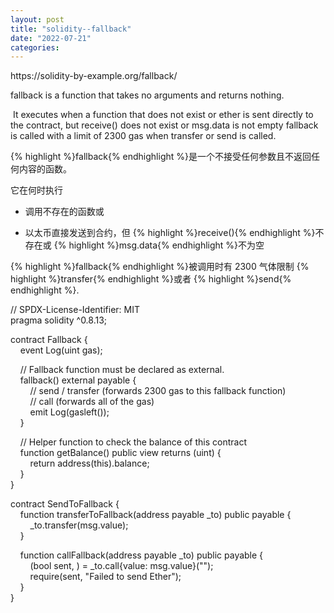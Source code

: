 ```yaml
---
layout: post
title: "solidity--fallback"
date: "2022-07-21"
categories: 
---
```

<p>https://solidity-by-example.org/fallback/</p>

<p>fallback is a function that takes no arguments and returns nothing.</p>

<p>&nbsp;It executes when a function that does not exist or ether is sent directly to the contract, but receive() does not exist or msg.data is not empty fallback is called with a limit of 2300 gas when transfer or send is called.</p>

<p>{% highlight %}fallback{% endhighlight %}<font style="vertical-align:inherit">是一个不接受任何参数且不返回任何内容的函数。 </font></p>

<p><font style="vertical-align:inherit">它在何时执行 </font></p>

<ul>
	<li>
	<p><font style="vertical-align:inherit">调用不存在的函数或 </font></p>
	</li>
	<li>
	<p><font style="vertical-align:inherit">以太币直接发送到合约，但 </font>{% highlight %}receive(){% endhighlight %}<font style="vertical-align:inherit">不存在或 </font>{% highlight %}msg.data{% endhighlight %}<font style="vertical-align:inherit">不为空 </font></p>
	</li>
</ul>

<p>{% highlight %}fallback{% endhighlight %}<font style="vertical-align:inherit">被调用时有 2300 气体限制 </font>{% highlight %}transfer{% endhighlight %}<font style="vertical-align:inherit">或者 </font>{% highlight %}send{% endhighlight %}<font style="vertical-align:inherit">. </font></p>

<p>// SPDX-License-Identifier: MIT<br />
pragma solidity ^0.8.13;</p>

<p>contract Fallback {<br />
&nbsp;&nbsp;&nbsp; event Log(uint gas);</p>

<p>&nbsp;&nbsp;&nbsp; // Fallback function must be declared as external.<br />
&nbsp;&nbsp;&nbsp; fallback() external payable {<br />
&nbsp;&nbsp;&nbsp;&nbsp;&nbsp;&nbsp;&nbsp; // send / transfer (forwards 2300 gas to this fallback function)<br />
&nbsp;&nbsp;&nbsp;&nbsp;&nbsp;&nbsp;&nbsp; // call (forwards all of the gas)<br />
&nbsp;&nbsp;&nbsp;&nbsp;&nbsp;&nbsp;&nbsp; emit Log(gasleft());<br />
&nbsp;&nbsp;&nbsp; }</p>

<p>&nbsp;&nbsp;&nbsp; // Helper function to check the balance of this contract<br />
&nbsp;&nbsp;&nbsp; function getBalance() public view returns (uint) {<br />
&nbsp;&nbsp;&nbsp;&nbsp;&nbsp;&nbsp;&nbsp; return address(this).balance;<br />
&nbsp;&nbsp;&nbsp; }<br />
}</p>

<p>contract SendToFallback {<br />
&nbsp;&nbsp;&nbsp; function transferToFallback(address payable _to) public payable {<br />
&nbsp;&nbsp;&nbsp;&nbsp;&nbsp;&nbsp;&nbsp; _to.transfer(msg.value);<br />
&nbsp;&nbsp;&nbsp; }</p>

<p>&nbsp;&nbsp;&nbsp; function callFallback(address payable _to) public payable {<br />
&nbsp;&nbsp;&nbsp;&nbsp;&nbsp;&nbsp;&nbsp; (bool sent, ) = _to.call{value: msg.value}(&quot;&quot;);<br />
&nbsp;&nbsp;&nbsp;&nbsp;&nbsp;&nbsp;&nbsp; require(sent, &quot;Failed to send Ether&quot;);<br />
&nbsp;&nbsp;&nbsp; }<br />
}</p>

<p>&nbsp;</p>

